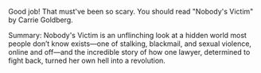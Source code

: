  Good job! That must've been so scary. You should read "Nobody's Victim" by Carrie Goldberg. 

Summary: Nobody's Victim is an unflinching look at a hidden world most people don’t know exists—one of stalking, blackmail, and sexual violence, online and off—and the incredible story of how one lawyer, determined to fight back, turned her own hell into a revolution.    